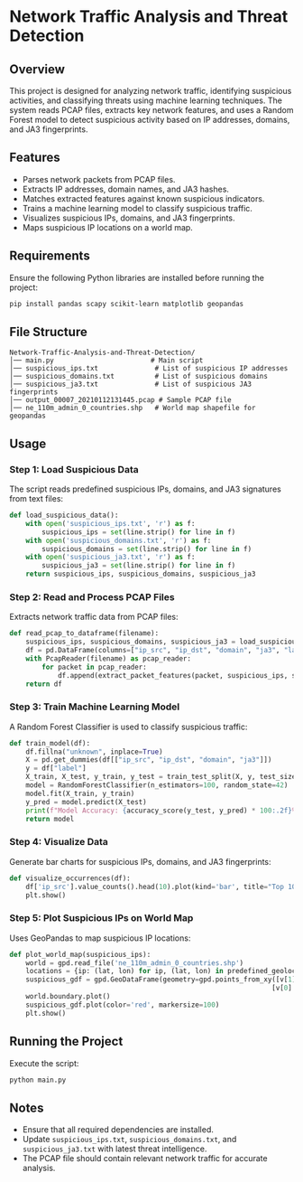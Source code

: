 # Network Traffic Analysis and Threat Detection

## Overview
This project is designed for analyzing network traffic, identifying suspicious activities, and classifying threats using machine learning techniques. The system reads PCAP files, extracts key network features, and uses a Random Forest model to detect suspicious activity based on IP addresses, domains, and JA3 fingerprints.

## Features
- Parses network packets from PCAP files.
- Extracts IP addresses, domain names, and JA3 hashes.
- Matches extracted features against known suspicious indicators.
- Trains a machine learning model to classify suspicious traffic.
- Visualizes suspicious IPs, domains, and JA3 fingerprints.
- Maps suspicious IP locations on a world map.

## Requirements
Ensure the following Python libraries are installed before running the project:

```sh
pip install pandas scapy scikit-learn matplotlib geopandas
```

## File Structure
```
Network-Traffic-Analysis-and-Threat-Detection/
│── main.py                        # Main script
│── suspicious_ips.txt              # List of suspicious IP addresses
│── suspicious_domains.txt          # List of suspicious domains
│── suspicious_ja3.txt              # List of suspicious JA3 fingerprints
│── output_00007_20210112131445.pcap # Sample PCAP file
│── ne_110m_admin_0_countries.shp   # World map shapefile for geopandas
```

## Usage
### Step 1: Load Suspicious Data
The script reads predefined suspicious IPs, domains, and JA3 signatures from text files:
```python
def load_suspicious_data():
    with open('suspicious_ips.txt', 'r') as f:
        suspicious_ips = set(line.strip() for line in f)
    with open('suspicious_domains.txt', 'r') as f:
        suspicious_domains = set(line.strip() for line in f)
    with open('suspicious_ja3.txt', 'r') as f:
        suspicious_ja3 = set(line.strip() for line in f)
    return suspicious_ips, suspicious_domains, suspicious_ja3
```

### Step 2: Read and Process PCAP Files
Extracts network traffic data from PCAP files:
```python
def read_pcap_to_dataframe(filename):
    suspicious_ips, suspicious_domains, suspicious_ja3 = load_suspicious_data()
    df = pd.DataFrame(columns=["ip_src", "ip_dst", "domain", "ja3", "label"])
    with PcapReader(filename) as pcap_reader:
        for packet in pcap_reader:
            df.append(extract_packet_features(packet, suspicious_ips, suspicious_domains, suspicious_ja3))
    return df
```

### Step 3: Train Machine Learning Model
A Random Forest Classifier is used to classify suspicious traffic:
```python
def train_model(df):
    df.fillna("unknown", inplace=True)
    X = pd.get_dummies(df[["ip_src", "ip_dst", "domain", "ja3"]])
    y = df["label"]
    X_train, X_test, y_train, y_test = train_test_split(X, y, test_size=0.3, random_state=42)
    model = RandomForestClassifier(n_estimators=100, random_state=42)
    model.fit(X_train, y_train)
    y_pred = model.predict(X_test)
    print(f"Model Accuracy: {accuracy_score(y_test, y_pred) * 100:.2f}%")
    return model
```

### Step 4: Visualize Data
Generate bar charts for suspicious IPs, domains, and JA3 fingerprints:
```python
def visualize_occurrences(df):
    df['ip_src'].value_counts().head(10).plot(kind='bar', title="Top 10 Suspicious IPs")
    plt.show()
```

### Step 5: Plot Suspicious IPs on World Map
Uses GeoPandas to map suspicious IP locations:
```python
def plot_world_map(suspicious_ips):
    world = gpd.read_file('ne_110m_admin_0_countries.shp')
    locations = {ip: (lat, lon) for ip, (lat, lon) in predefined_geolocation.items() if ip in suspicious_ips}
    suspicious_gdf = gpd.GeoDataFrame(geometry=gpd.points_from_xy([v[1] for v in locations.values()],
                                                                 [v[0] for v in locations.values()]))
    world.boundary.plot()
    suspicious_gdf.plot(color='red', markersize=100)
    plt.show()
```

## Running the Project
Execute the script:
```sh
python main.py
```

## Notes
- Ensure that all required dependencies are installed.
- Update `suspicious_ips.txt`, `suspicious_domains.txt`, and `suspicious_ja3.txt` with latest threat intelligence.
- The PCAP file should contain relevant network traffic for accurate analysis.

